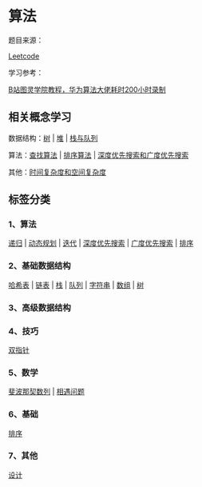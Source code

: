 # 算法

题目来源：

[Leetcode](https://leetcode.cn/)

学习参考：

[B站图灵学院教程，华为算法大佬耗时200小时录制]([华为算法大佬耗时200小时录制：Leetcode刷题100道，足以吊打字节面试官！_哔哩哔哩_bilibili](https://www.bilibili.com/video/BV1eg411w7gn/))

## 相关概念学习

数据结构：[树](/classify/algorithm/concept/数据结构-树) | [堆](/classify/algorithm/concept/数据结构-堆) | [栈与队列](/classify/algorithm/concept/数据结构-栈与队列)

算法：[查找算法](/classify/algorithm/concept/算法-查找算法) | [排序算法](/classify/algorithm/concept/算法-排序算法) | [深度优先搜索和广度优先搜索](/classify/algorithm/concept/算法-深度优先搜索和广度优先搜索)

其他：[时间复杂度和空间复杂度](/classify/algorithm/concept/复杂度-时间复杂度和空间复杂度)

## 标签分类

### 1、算法

[递归](/classify/algorithm/算法-递归) | [动态规划](/classify/algorithm/算法-动态规划) | [迭代](/classify/algorithm/算法-迭代) | [深度优先搜索](/classify/algorithm/算法-深度优先搜索) | [广度优先搜索](/classify/algorithm/算法-广度优先搜索) | [排序](/classify/algorithm/算法-排序)

### 2、基础数据结构

[哈希表](/classify/algorithm/基础数据结构-哈希表) | [链表](/classify/algorithm/基础数据结构-链表) | [栈](/classify/algorithm/基础数据结构-栈)  | [队列](/classify/algorithm/基础数据结构-队列)  | [字符串](/classify/algorithm/基础数据结构-字符串) | [数组](/classify/algorithm/基础数据结构-数组) | [树](/classify/algorithm/基础数据结构-树)

### 3、高级数据结构

### 4、技巧

[双指针](/classify/algorithm/技巧-双指针)

### 5、数学

[斐波那契数列](/classify/algorithm/数学-斐波那契数列) | [相遇问题](/classify/algorithm/数学-相遇问题)

### 6、基础

[排序](/classify/algorithm/基础-排序)

### 7、其他

[设计](/classify/algorithm/其他-设计)

